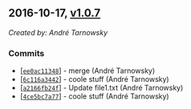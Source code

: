 ## 2016-10-17, [v1.0.7](https://github.com/lotterfriends/my-test-repo/releases/tag/1.0.7)

*Created by: André Tarnowsky*

### Commits
  - [[`ee0ac11348`](https://github.com/lotterfriends/my-test-repo/commit/ee0ac113480cad77224ee69f816cb83de2348e3f)] - merge (André Tarnowsky)
  - [[`6c116a3442`](https://github.com/lotterfriends/my-test-repo/commit/6c116a3442b9c38c3b05f07046509c3084d526d3)] - coole stuff (André Tarnowsky)
  - [[`a2166fb24f`](https://github.com/lotterfriends/my-test-repo/commit/a2166fb24fa5681364d8876e0a348ad5e93deaa0)] - Update file1.txt (André Tarnowsky)
  - [[`4ce5bc7a77`](https://github.com/lotterfriends/my-test-repo/commit/4ce5bc7a779b34b288866f9f13409efdddd6e923)] - coole stuff (André Tarnowsky)
